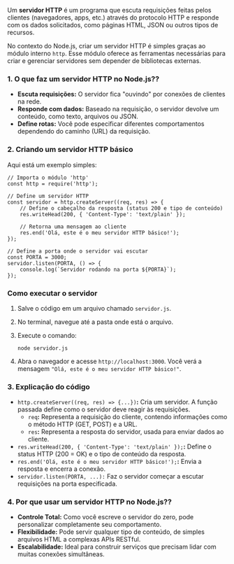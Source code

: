 Um **servidor HTTP** é um programa que escuta requisições feitas pelos clientes (navegadores, apps, etc.) através do protocolo HTTP e responde com os dados solicitados, como páginas HTML, JSON ou outros tipos de recursos.

No contexto do Node.js, criar um servidor HTTP é simples graças ao módulo interno `http`. Esse módulo oferece as ferramentas necessárias para criar e gerenciar servidores sem depender de bibliotecas externas.
### **1. O que faz um servidor HTTP no Node.js??**
- **Escuta requisições:** O servidor fica "ouvindo" por conexões de clientes na rede.
- **Responde com dados:** Baseado na requisição, o servidor devolve um conteúdo, como texto, arquivos ou JSON.
- **Define rotas:** Você pode especificar diferentes comportamentos dependendo do caminho (URL) da requisição.
### **2. Criando um servidor HTTP básico**
Aqui está um exemplo simples:

```
// Importa o módulo 'http'
const http = require('http');

// Define um servidor HTTP
const servidor = http.createServer((req, res) => {
    // Define o cabeçalho da resposta (status 200 e tipo de conteúdo)
    res.writeHead(200, { 'Content-Type': 'text/plain' });

    // Retorna uma mensagem ao cliente
    res.end('Olá, este é o meu servidor HTTP básico!');
});

// Define a porta onde o servidor vai escutar
const PORTA = 3000;
servidor.listen(PORTA, () => {
    console.log(`Servidor rodando na porta ${PORTA}`);
});
```

### **Como executar o servidor**
1. Salve o código em um arquivo chamado `servidor.js`.
2. No terminal, navegue até a pasta onde está o arquivo.
3. Execute o comando:

    ```
    node servidor.js
    ```

4. Abra o navegador e acesse `http://localhost:3000`. Você verá a mensagem `"Olá, este é o meu servidor HTTP básico!"`.
### **3. Explicação do código**
- `http.createServer((req, res) => {...})`**:** Cria um servidor. A função passada define como o servidor deve reagir às requisições.
    - `req`**:** Representa a requisição do cliente, contendo informações como o método HTTP (GET, POST) e a URL.
    - `res`**:** Representa a resposta do servidor, usada para enviar dados ao cliente.
- `res.writeHead(200, { 'Content-Type': 'text/plain' });`**:** Define o status HTTP (200 = OK) e o tipo de conteúdo da resposta.
- `res.end('Olá, este é o meu servidor HTTP básico!');`**:** Envia a resposta e encerra a conexão.
- `servidor.listen(PORTA, ...):` Faz o servidor começar a escutar requisições na porta especificada.
### **4. Por que usar um servidor HTTP no Node.js??**
- **Controle Total:** Como você escreve o servidor do zero, pode personalizar completamente seu comportamento.
- **Flexibilidade:** Pode servir qualquer tipo de conteúdo, de simples arquivos HTML a complexas APIs RESTful.
- **Escalabilidade:** Ideal para construir serviços que precisam lidar com muitas conexões simultâneas.


